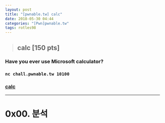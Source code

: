 ```yaml
---
layout: post
title: "[pwnable.tw] calc"
date: 2018-05-30 04:44
categories: "[Pwn]pwnable.tw"
tags: rotles98
---
```

>## calc [150 pts]
### Have you ever use Microsoft calculator?
### `nc chall.pwnable.tw 10100`
### [calc](https://pwnable.tw/static/chall/calc)

- - -
# 0x00. 분석

